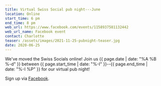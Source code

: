 ```yaml
---
title: Virtual Swiss Social pub night---June
location: Online
start_time: 6 pm
end_time: 8 pm
web_url: https://www.facebook.com/events/1158937581132442
web_url_name: Facebook event
contact: Charlotte
teaser: /assets/images/2021-11-25-pubnight-teaser.jpg
date: 2020-06-25
---
```


We've moved the Swiss Socials online! Join us {{ page.date | date: "%A %B %-d"
}} between {{ page.start_time | date: "%-I" }}--{{ page.end_time | date: "%-I
%P" }} for our virtual pub night!

Sign up via [Facebook].

[facebook]: <{{ page.web_url }}>
